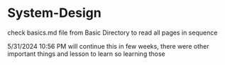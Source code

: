 # System-Design

check basics.md file from Basic Directory to read all pages in sequence

5/31/2024 10:56 PM will continue this in few weeks, there were other important things and lesson to learn so learning those

